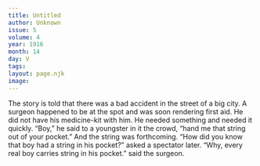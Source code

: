 ```yaml
---
title: Untitled
author: Unknown
issue: 5
volume: 4
year: 1916
month: 14
day: V
tags:
layout: page.njk
image:
---
```

The story is told that there was a bad accident in the street of a big city. A surgeon happened to be at the spot and was soon rendering first aid. He did not have his medicine-kit with him. He needed something and needed it quickly. “Boy,” he said to a youngster in it the crowd, “hand me that string out of your pocket.” And the string was forthcoming. “How did you know that boy had a string in his pocket?” asked a spectator later. “Why, every real boy carries string in his pocket.” said the surgeon. 


